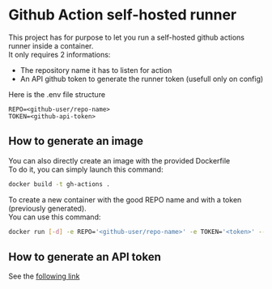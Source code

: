 # Github Action self-hosted runner

This project has for purpose to let you run a self-hosted github actions runner inside a container.  
It only requires 2 informations:  
- The repository name it has to listen for action
- An API github token to generate the runner token (usefull only on config)

Here is the .env file structure
```
REPO=<github-user/repo-name>
TOKEN=<github-api-token>
```

## How to generate an image

You can also directly create an image with the provided Dockerfile  
To do it, you can simply launch this command:

```bash
docker build -t gh-actions .
```

To create a new container with the good REPO name and with a token (previously generated).  
You can use this command:

```bash
docker run [-d] -e REPO='<github-user/repo-name>' -e TOKEN='<token>' --name container-name gh-actions
```

## How to generate an API token

See the [following link](https://docs.github.com/en/authentication/keeping-your-account-and-data-secure/managing-your-personal-access-tokens#keeping-your-personal-access-tokens-secure)